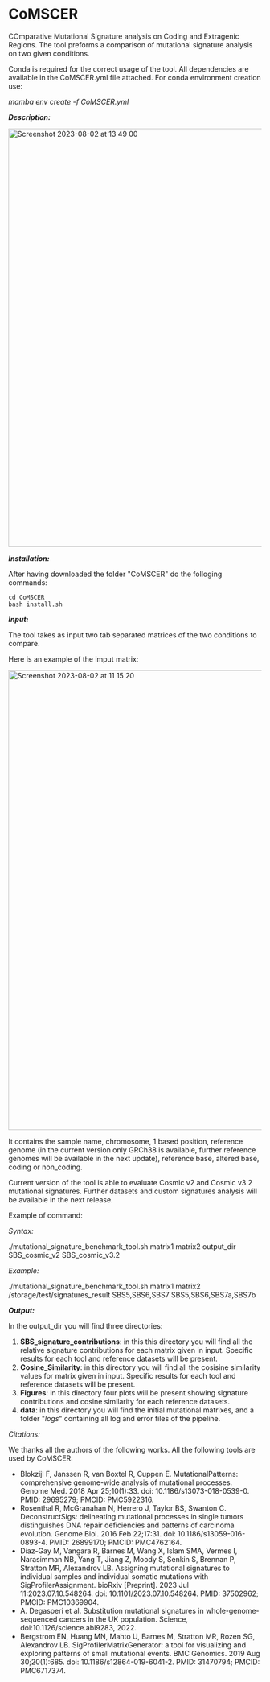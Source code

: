 # CoMSCER

COmparative Mutational Signature analysis on Coding and Extragenic Regions. The tool preforms a comparison of mutational signature analysis on two given conditions.

Conda is required for the correct usage of the tool. All dependencies are available in the CoMSCER.yml file attached. For conda environment creation use:

_mamba env create -f CoMSCER.yml_

_**Description:**_

<img width="832" alt="Screenshot 2023-08-02 at 13 49 00" src="https://github.com/pbattuello/CoMSCER/assets/108470251/8b4d6037-7718-4ba9-b4a7-28dbf6c6c082">

**_Installation:_**

After having downloaded the folder "CoMSCER" do the folloging commands:

	cd CoMSCER
 	bash install.sh

  
**_Input:_**

The tool takes as input two tab separated matrices of the two conditions to compare. 


Here is an example of the imput matrix: 



<img width="914" alt="Screenshot 2023-08-02 at 11 15 20" src="https://github.com/pbattuello/CoMSCER/assets/108470251/b9402db9-43ac-4d9e-aaa4-ce3175e696cf">



It contains the sample name, chromosome, 1 based position, reference genome (in the current version only GRCh38 is available, further reference genomes will be available in the next update), reference base, altered base, coding or non_coding.

Current version of the tool is able to evaluate Cosmic v2 and Cosmic v3.2 mutational signatures. Further datasets and custom signatures analysis will be available in the next release. 

Example of command:

_Syntax:_

./mutational_signature_benchmark_tool.sh matrix1 matrix2 output_dir SBS_cosmic_v2 SBS_cosmic_v3.2

_Example:_

./mutational_signature_benchmark_tool.sh matrix1 matrix2 /storage/test/signatures_result SBS5,SBS6,SBS7 SBS5,SBS6,SBS7a,SBS7b

_**Output:**_

In the output_dir you will find three directories:
   1. **SBS_signature_contributions**: in this this directory you will find all the relative signature contributions for each matrix given in input. Specific results for each tool and reference datasets will be present.
   2. **Cosine_Similarity**: in this  directory you will find all the cosisine similarity values for matrix given in input. Specific results for each tool and reference datasets will be present.
   3. **Figures**: in this directory four plots will be present showing signature contributions and cosine similarity for each reference datasets.
   4. **data**: in this directory you will find the initial mutational matrixes, and a folder "_logs_" containing all log and error files of the pipeline.


  _Citations:_

  We thanks all the authors of the following works. All the following tools are used by CoMSCER:

  - Blokzijl F, Janssen R, van Boxtel R, Cuppen E. MutationalPatterns: comprehensive genome-wide analysis of mutational processes. Genome Med. 2018 Apr 25;10(1):33. doi: 10.1186/s13073-018-0539-0. PMID: 29695279; PMCID: PMC5922316.
  - Rosenthal R, McGranahan N, Herrero J, Taylor BS, Swanton C. DeconstructSigs: delineating mutational processes in single tumors distinguishes DNA repair deficiencies and patterns of carcinoma evolution. Genome Biol. 2016 Feb 22;17:31. doi: 10.1186/s13059-016-0893-4. PMID: 26899170; PMCID: PMC4762164.
  - Díaz-Gay M, Vangara R, Barnes M, Wang X, Islam SMA, Vermes I, Narasimman NB, Yang T, Jiang Z, Moody S, Senkin S, Brennan P, Stratton MR, Alexandrov LB. Assigning mutational signatures to individual samples and individual somatic mutations with SigProfilerAssignment. bioRxiv [Preprint]. 2023 Jul 11:2023.07.10.548264. doi: 10.1101/2023.07.10.548264. PMID: 37502962; PMCID: PMC10369904.
  - A. Degasperi et al. Substitution mutational signatures in whole-genome-sequenced cancers in the UK population. Science, doi:10.1126/science.abl9283, 2022.
  - Bergstrom EN, Huang MN, Mahto U, Barnes M, Stratton MR, Rozen SG, Alexandrov LB. SigProfilerMatrixGenerator: a tool for visualizing and exploring patterns of small mutational events. BMC Genomics. 2019 Aug 30;20(1):685. doi: 10.1186/s12864-019-6041-2. PMID: 31470794; PMCID: PMC6717374.

  
	 


